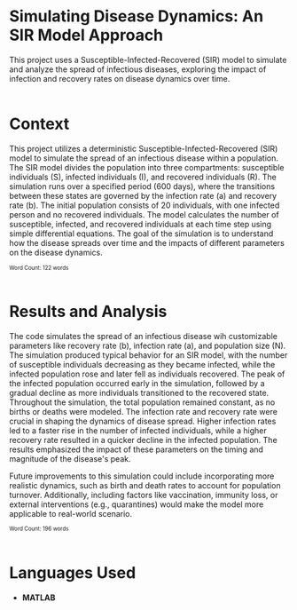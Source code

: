 # Simulating Disease Dynamics: An SIR Model Approach
This project uses a Susceptible-Infected-Recovered (SIR) model to simulate and analyze the spread of infectious diseases, exploring the impact of infection and recovery rates on disease dynamics over time.
<br><br>

# Context
This project utilizes a deterministic Susceptible-Infected-Recovered (SIR) model to simulate the spread of an infectious disease within a population. The SIR model divides the population into three compartments: susceptible individuals (S), infected individuals (I), and recovered individuals (R). The simulation runs over a specified period (600 days), where the transitions between these states are governed by the infection rate (a) and recovery rate (b). The initial population consists of 20 individuals, with one infected person and no recovered individuals. The model calculates the number of susceptible, infected, and recovered individuals at each time step using simple differential equations. The goal of the simulation is to understand how the disease spreads over time and the impacts of different parameters on the disease dynamics.

<sup><sub>Word Count: 122 words</sub></sup>
<br><br>

# Results and Analysis
The code simulates the spread of an infectious disease wih customizable parameters like recovery rate (b), infection rate (a), and population size (N). The simulation produced typical behavior for an SIR model, with the number of susceptible individuals decreasing as they became infected, while the infected population rose and later fell as individuals recovered. The peak of the infected population occurred early in the simulation, followed by a gradual decline as more individuals transitioned to the recovered state. Throughout the simulation, the total population remained constant, as no births or deaths were modeled. The infection rate and recovery rate were crucial in shaping the dynamics of disease spread. Higher infection rates led to a faster rise in the number of infected individuals, while a higher recovery rate resulted in a quicker decline in the infected population. The results emphasized the impact of these parameters on the timing and magnitude of the disease's peak.

Future improvements to this simulation could include incorporating more realistic dynamics, such as  birth and death rates to account for population turnover. Additionally, including factors like vaccination, immunity loss, or external interventions (e.g., quarantines) would make the model more applicable to real-world scenario. 

<sup><sub>Word Count: 196 words</sub></sup>
<br><br>

# Languages Used
- **MATLAB**

